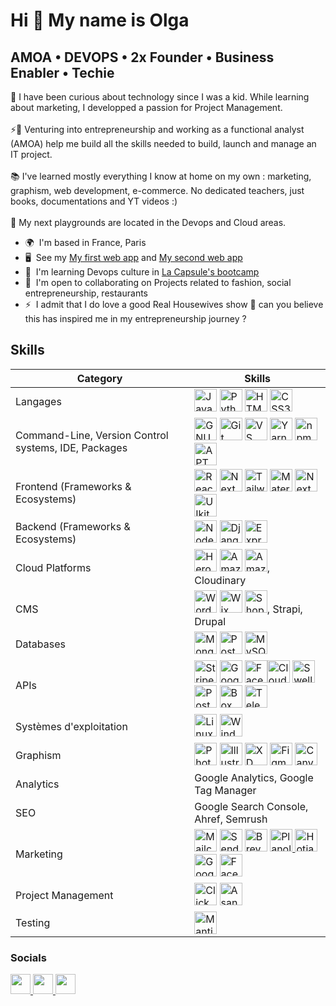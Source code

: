 Hi 👋 My name is Olga
=====================

AMOA • DEVOPS • 2x Founder • Business Enabler • Techie
----------------------

🧐 I have been curious about technology since I was a kid. While learning about marketing, I developped a passion for Project Management. </br></br>
⚡💼 Venturing into entrepreneurship and working as a functional analyst (AMOA) help me build all the skills needed to build, launch and manage an IT project. </br></br>
📚 I've learned mostly everything I know at home on my own : marketing, graphism, web development, e-commerce. No dedicated teachers, just books, documentations and YT videos :) </br></br>
🔭 My next playgrounds are located in the Devops and Cloud areas.

* 🌍  I'm based in France, Paris
* 🖥️  See my [My first web app](http://famousinvogue.com) and [My second web app](http://signedmonyka.com)
* 🧠  I'm learning Devops culture in [La Capsule's bootcamp](https://www.lacapsule.academy/program/devops-full-time)
* 🤝  I'm open to collaborating on Projects related to fashion, social entrepreneurship, restaurants
* ⚡  I admit that I do love a good Real Housewives show 🥤 can you believe this has inspired me in my entrepreneurship journey ?


## Skills

| Category            | Skills                                        |
|---------------------|-----------------------------------------------|
| Langages            | <a href="https://developer.mozilla.org/en-US/docs/Web/JavaScript" target="_blank" rel="noreferrer"><img src="https://raw.githubusercontent.com/danielcranney/readme-generator/main/public/icons/skills/javascript-colored.svg" width="36" height="36" alt="JavaScript" /></a> <a href="https://www.python.org/" target="_blank" rel="noreferrer"><img src="https://raw.githubusercontent.com/danielcranney/readme-generator/main/public/icons/skills/python-colored.svg" width="36" height="36" alt="Python" /></a> <a href="https://developer.mozilla.org/en-US/docs/Glossary/HTML5" target="_blank" rel="noreferrer"><img src="https://raw.githubusercontent.com/danielcranney/readme-generator/main/public/icons/skills/html5-colored.svg" width="36" height="36" alt="HTML5" /></a> <a href="https://www.w3.org/TR/CSS/#css" target="_blank" rel="noreferrer"><img src="https://raw.githubusercontent.com/danielcranney/readme-generator/main/public/icons/skills/css3-colored.svg" width="36" height="36" alt="CSS3" /></a>     |
| Command-Line, Version Control systems, IDE, Packages | <a href="https://www.gnu.org/software/bash/" target="_blank" rel="noreferrer"><img src="https://raw.githubusercontent.com/danielcranney/readme-generator/main/public/icons/skills/gnubash.svg" width="36" height="36" alt="GNU Bash" /></a> <a href="https://git-scm.com/" target="_blank" rel="noreferrer"><img src="https://raw.githubusercontent.com/danielcranney/readme-generator/main/public/icons/skills/git-colored.svg" width="36" height="36" alt="Git" /></a> <a href="https://code.visualstudio.com/" target="_blank" rel="noreferrer"><img src="https://raw.githubusercontent.com/danielcranney/readme-generator/main/public/icons/skills/visualstudiocode.svg" width="36" height="36" alt="VS Code" /></a> <a href="https://yarnpkg.com" target="_blank" rel="noreferrer"><img src="https://logo.clearbit.com/yarnpkg.com" width="36" height="36" alt="Yarn" /></a> <a href="https://www.npmjs.com" target="_blank" rel="noreferrer"><img src="https://logo.clearbit.com/npmjs.com" width="36" height="36" alt="npm" /></a> <a href="https://wiki.debian.org/Apt" target="_blank" rel="noreferrer"><img src="https://logo.clearbit.com/debian.org" width="36" height="36" alt="APT" /></a>|
| Frontend (Frameworks & Ecosystems) | <a href="https://reactjs.org/" target="_blank" rel="noreferrer"><img src="https://raw.githubusercontent.com/danielcranney/readme-generator/main/public/icons/skills/react-colored.svg" width="36" height="36" alt="React" /></a> <a href="https://nextjs.org/docs" target="_blank" rel="noreferrer"><img src="https://raw.githubusercontent.com/danielcranney/readme-generator/main/public/icons/skills/nextjs-colored.svg" width="36" height="36" alt="NextJs" /></a> <a href="https://tailwindcss.com/" target="_blank" rel="noreferrer"><img src="https://raw.githubusercontent.com/danielcranney/readme-generator/main/public/icons/skills/tailwindcss-colored.svg" width="36" height="36" alt="TailwindCSS" /></a> <a href="https://mui.com/" target="_blank" rel="noreferrer"><img src="https://raw.githubusercontent.com/danielcranney/readme-generator/main/public/icons/skills/materialui-colored.svg" width="36" height="36" alt="Material UI" /></a> <a href="https://nextui.org/" target="_blank" rel="noreferrer"><img src="https://media.licdn.com/dms/image/C4D0BAQEs3Q9gQkNp4g/company-logo_200_200/0/1668448099483/nextui_org_logo?e=2147483647&v=beta&t=aHBf4xk_tZCDaX2wo-OzYJhZxexB9ymRafEviqqHFlk" width="36" height="36" alt="Next UI" /></a><a href="https://getuikit.com/" target="_blank" rel="noreferrer"><img src="https://cdn.icon-icons.com/icons2/2389/PNG/512/uikit_logo_icon_144774.png" width="36" height="36" alt="UIkit" /></a>              |
| Backend (Frameworks & Ecosystems)  | <a href="https://nodejs.org/en/" target="_blank" rel="noreferrer"><img src="https://raw.githubusercontent.com/danielcranney/readme-generator/main/public/icons/skills/nodejs-colored.svg" width="36" height="36" alt="NodeJS" /></a> <a href="https://www.djangoproject.com/" target="_blank" rel="noreferrer"><img src="https://raw.githubusercontent.com/danielcranney/readme-generator/main/public/icons/skills/django-colored.svg" width="36" height="36" alt="Django" /></a> <a href="https://expressjs.com/" target="_blank" rel="noreferrer"><img src="https://raw.githubusercontent.com/danielcranney/readme-generator/main/public/icons/skills/express-colored.svg" width="36" height="36" alt="Express" /></a>                         |
| Cloud Platforms | <a href="https://www.heroku.com/" target="_blank" rel="noreferrer"><img src="https://raw.githubusercontent.com/danielcranney/readme-generator/main/public/icons/skills/heroku-colored.svg" width="36" height="36" alt="Heroku" /></a> <a href="https://aws.amazon.com" target="_blank" rel="noreferrer"><img src="https://raw.githubusercontent.com/danielcranney/readme-generator/main/public/icons/skills/aws-colored.svg" width="36" height="36" alt="Amazon Web Services" /></a> <a href="https://vercel.com/" target="_blank" rel="noreferrer"><img src="https://encrypted-tbn0.gstatic.com/images?q=tbn:ANd9GcTqcLtxlrrX6GRomfz_4fQPpBCIyHDK374Adw&s" width="36" height="36" alt="Amazon Web Services" /></a>, Cloudinary  |
| CMS        | <a href="https://wordpress.com" target="_blank" rel="noreferrer"><img src="https://raw.githubusercontent.com/danielcranney/readme-generator/main/public/icons/skills/wordpress-colored.svg" width="36" height="36" alt="Wordpress" /></a> <a href="https://wix.com" target="_blank" rel="noreferrer"><img src="https://raw.githubusercontent.com/danielcranney/readme-generator/main/public/icons/skills/wix-colored.svg" width="36" height="36" alt="Wix" /></a> <a href="https://shopify.com" target="_blank" rel="noreferrer"><img src="https://encrypted-tbn0.gstatic.com/images?q=tbn:ANd9GcQ9wAPg9nCNoOcxJodmNEX_vAJ6tnQMP42qvA&s" width="36" height="36" alt="Shopify" /></a>, Strapi, Drupal            |
| Databases | <a href="https://www.mongodb.com/" target="_blank" rel="noreferrer"><img src="https://raw.githubusercontent.com/danielcranney/readme-generator/main/public/icons/skills/mongodb-colored.svg" width="36" height="36" alt="MongoDB" /></a> <a href="https://www.postgresql.org/" target="_blank" rel="noreferrer"><img src="https://raw.githubusercontent.com/danielcranney/readme-generator/main/public/icons/skills/postgresql-colored.svg" width="36" height="36" alt="PostgreSQL" /></a> <a href="https://www.mysql.com/" target="_blank" rel="noreferrer"><img src="https://raw.githubusercontent.com/danielcranney/readme-generator/main/public/icons/skills/mysql-colored.svg" width="36" height="36" alt="MySQL" /></a>                    |
| APIs | <a href="https://stripe.com/docs" target="_blank" rel="noreferrer"><img src="https://logo.clearbit.com/stripe.com" width="36" height="36" alt="Stripe" /></a> <a href="https://developers.google.com/" target="_blank" rel="noreferrer"><img src="https://logo.clearbit.com/google.com" width="36" height="36" alt="Google" /></a> <a href="https://developers.facebook.com/docs/graph-api" target="_blank" rel="noreferrer"><img src="https://logo.clearbit.com/facebook.com" width="36" height="36" alt="Facebook Graph" /></a><a href="https://cloudinary.com/documentation" target="_blank" rel="noreferrer"><img src="https://raw.githubusercontent.com/simple-icons/simple-icons/develop/icons/cloudinary.svg" width="36" height="36" alt="Cloudinary" /></a> <a href="https://www.swell.is/" target="_blank" rel="noreferrer"><img src="https://logo.clearbit.com/swell.is" width="36" height="36" alt="Swell.js" /></a> <a href="https://learning.postman.com/docs/getting-started/introduction/" target="_blank" rel="noreferrer"><img src="https://logo.clearbit.com/getpostman.com" width="36" height="36" alt="Postman" /></a> <a href="https://www.box.com/en-gb/home" target="_blank" rel="noreferrer"><img src="https://logo.clearbit.com/box.com" width="36" height="36" alt="Box" /></a> <a href="https://telegraf.js.org/" target="_blank" rel="noreferrer"><img src="https://logo.clearbit.com/telegram.org" width="36" height="36" alt="Telegraf" /></a> |
| Systèmes d'exploitation | <a href="https://www.linux.org" target="_blank" rel="noreferrer"><img src="https://raw.githubusercontent.com/danielcranney/readme-generator/main/public/icons/skills/linux-colored.svg" width="36" height="36" alt="Linux" /></a> <a href="https://www.microsoft.com/windows" target="_blank" rel="noreferrer"><img src="https://logo.clearbit.com/microsoft.com" width="36" height="36" alt="Windows" /></a> |
| Graphism | <a href="https://www.adobe.com/uk/products/photoshop.html" target="_blank" rel="noreferrer"><img src="https://raw.githubusercontent.com/danielcranney/readme-generator/main/public/icons/skills/photoshop-colored.svg" width="36" height="36" alt="Photoshop" /></a> <a href="https://www.adobe.com/uk/products/illustrator.html" target="_blank" rel="noreferrer"><img src="https://raw.githubusercontent.com/danielcranney/readme-generator/main/public/icons/skills/illustrator-colored.svg" width="36" height="36" alt="Illustrator" /></a> <a href="https://www.adobe.com/uk/products/xd.html" target="_blank" rel="noreferrer"><img src="https://raw.githubusercontent.com/danielcranney/readme-generator/main/public/icons/skills/xd-colored.svg" width="36" height="36" alt="XD" /></a> <a href="https://www.figma.com/" target="_blank" rel="noreferrer"><img src="https://raw.githubusercontent.com/danielcranney/readme-generator/main/public/icons/skills/figma-colored.svg" width="36" height="36" alt="Figma" /></a> <a href="https://www.canva.com/" target="_blank" rel="noreferrer"><img src="https://logo.clearbit.com/canva.com" width="36" height="36" alt="Canva" /></a> |
| Analytics | Google Analytics, Google Tag Manager                     |
| SEO | Google Search Console, Ahref, Semrush                    |
| Marketing | <a href="https://mailchimp.com" target="_blank" rel="noreferrer"><img src="https://logo.clearbit.com/mailchimp.com" width="36" height="36" alt="Mailchimp" /></a> <a href="https://sendgrid.com" target="_blank" rel="noreferrer"><img src="https://logo.clearbit.com/sendgrid.com" width="36" height="36" alt="SendGrid" /></a> <a href="https://brevo.com" target="_blank" rel="noreferrer"><img src="https://encrypted-tbn0.gstatic.com/images?q=tbn:ANd9GcSDMkEGIBZkPfAryJeZwQrYWD9GSs40TqSipzWib4Ywgg&s" width="36" height="36" alt="Brevo" /></a> <a href="https://planoly.com" target="_blank" rel="noreferrer"><img src="https://logo.clearbit.com/planoly.com" width="36" height="36" alt="Planoly" /> </a> <a href="https://www.hotjar.com" target="_blank" rel="noreferrer"><img src="https://logo.clearbit.com/hotjar.com" width="36" height="36" alt="Hotjar" /></a> <a href="https://ads.google.com" target="_blank" rel="noreferrer"><img src="https://logo.clearbit.com/google.com" width="36" height="36" alt="Google Ads" /></a> <a href="https://www.facebook.com/business/ads" target="_blank" rel="noreferrer"><img src="https://logo.clearbit.com/facebook.com" width="36" height="36" alt="Facebook Ads" /></a> |
| Project Management | <a href="https://clickup.com" target="_blank" rel="noreferrer"><img src="https://logo.clearbit.com/clickup.com" width="36" height="36" alt="ClickUp" /></a> <a href="https://asana.com" target="_blank" rel="noreferrer"><img src="https://logo.clearbit.com/asana.com" width="36" height="36" alt="Asana" /></a> |
| Testing | <a href="https://www.mantisbt.org" target="_blank" rel="noreferrer"><img src="https://your-logo-host.com/path/to/mantis-logo.png" width="36" height="36" alt="Mantis" /></a> |

### Socials

<p align="left"> <a href="https://www.github.com/aglorhythm" target="_blank" rel="noreferrer"> <picture> <source media="(prefers-color-scheme: dark)" srcset="https://raw.githubusercontent.com/danielcranney/readme-generator/main/public/icons/socials/github-dark.svg" /> <source media="(prefers-color-scheme: light)" srcset="https://raw.githubusercontent.com/danielcranney/readme-generator/main/public/icons/socials/github.svg" /> <img src="https://raw.githubusercontent.com/danielcranney/readme-generator/main/public/icons/socials/github.svg" width="32" height="32" /> </picture> </a> <a href="https://www.linkedin.com/in/oaman" target="_blank" rel="noreferrer"> <picture> <source media="(prefers-color-scheme: dark)" srcset="https://raw.githubusercontent.com/danielcranney/readme-generator/main/public/icons/socials/linkedin-dark.svg" /> <source media="(prefers-color-scheme: light)" srcset="https://raw.githubusercontent.com/danielcranney/readme-generator/main/public/icons/socials/linkedin.svg" /> <img src="https://raw.githubusercontent.com/danielcranney/readme-generator/main/public/icons/socials/linkedin.svg" width="32" height="32" /> </picture> </a> <a href="https://www.stackoverflow.com/users/aglorhythm" target="_blank" rel="noreferrer"> <picture> <source media="(prefers-color-scheme: dark)" srcset="https://raw.githubusercontent.com/danielcranney/readme-generator/main/public/icons/socials/stackoverflow-dark.svg" /> <source media="(prefers-color-scheme: light)" srcset="https://raw.githubusercontent.com/danielcranney/readme-generator/main/public/icons/socials/stackoverflow.svg" /> <img src="https://raw.githubusercontent.com/danielcranney/readme-generator/main/public/icons/socials/stackoverflow.svg" width="32" height="32" /> </picture> </a></p>
